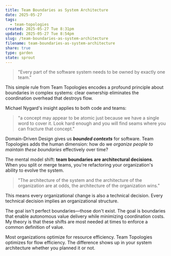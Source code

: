 ```yaml
---
title: Team Boundaries as System Architecture
date: 2025-05-27
tags:
  - team-topologies
created: 2025-05-27 Tue 8:31pm
updated: 2025-05-27 Tue 8:54pm
slug: /team-boundaries-as-system-architecture
filename: team-boundaries-as-system-architecture
share: true
type: garden
state: sprout
---
```


> "Every part of the software system needs to be owned by exactly one team."

This simple rule from Team Topologies encodes a profound principle about boundaries in complex systems: clear ownership eliminates the coordination overhead that destroys flow.

Michael Nygard's insight applies to both code and teams: 

> "a concept may appear to be atomic just because we have a single word to cover it. Look hard enough and you will find seams where you can fracture that concept."

Domain-Driven Design gives us ***bounded contexts*** for software. Team Topologies adds the human dimension: how do we *organize people to maintain these boundaries* effectively over time?

The mental model shift: **team boundaries are architectural decisions**. When you split or merge teams, you're refactoring your organization's ability to evolve the system.

> "The architecture of the system and the architecture of the organization are at odds, the architecture of the organization wins."

This means every organizational change is also a technical decision. Every technical decision implies an organizational structure.

The goal isn't perfect boundaries—those don't exist. The goal is boundaries that enable autonomous value delivery while minimizing coordination costs. My theory is that these shifts are most needed at times to enforce a common definition of value.

Most organizations optimize for resource efficiency. Team Topologies optimizes for flow efficiency. The difference shows up in your system architecture whether you planned it or not.